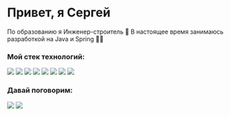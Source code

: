 # Привет, я Сергей 
По образованию я  Инженер-строитель 👷
В настоящее время занимаюсь разработкой на Java и Spring 👩‍💻

### Мой стек технологий:
<a href="https://www.java.com/ru/"><img src="https://user-images.githubusercontent.com/108234859/281054470-cfd42dfe-4c10-4b7f-92d2-675e2bc79c45.png"></a>
<a href="https://spring.io/"><img src="https://user-images.githubusercontent.com/108234859/281054297-7f2c525d-f35b-4cc5-b737-2c3b4ff9e715.png"></a>
<a href="https://www.postgresql.org/"><img src="https://user-images.githubusercontent.com/108234859/281054401-8f6a955f-01c8-42bf-ba19-a2c90bff32b8.png"></a>
<a href="https://junit.org/junit5/"><img src="https://user-images.githubusercontent.com/108234859/281054010-7881b054-6e74-4a74-8f72-f9c86f665865.png"></a>
<a href="https://www.liquibase.org/"><img src="https://user-images.githubusercontent.com/108234859/281053827-8d7ceb76-3a19-4d41-b561-b8626667fb7f.png"></a>
<a href="https://github.com/"><img src="https://user-images.githubusercontent.com/108234859/281053632-a7afdc65-522b-481a-b15f-cadba3be06b1.png"></a>
<a href="https://www.docker.com/"><img src="https://user-images.githubusercontent.com/108234859/281053512-aa0a193d-11f4-4a32-8d8b-164cce547443.png"></a>
<a href="https://www.postman.com/"><img src="https://user-images.githubusercontent.com/108234859/281053347-12316ce1-ad84-4413-96a1-44950df3b504.png"></a>


### Давай поговорим:
<a href="https://t.me/tukma"><img src="https://ltdfoto.ru/images/2023/11/08/1.jpg"></a>
<a href="https://mail.yandex.ru/"><img src="https://ltdfoto.ru/images/2023/11/08/2.jpg"></a>



